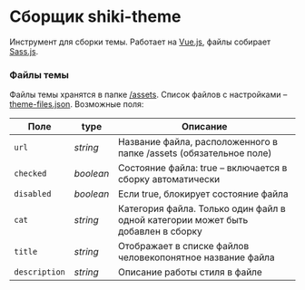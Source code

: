 # Сборщик shiki-theme
Инструмент для сборки темы. Работает на [Vue.js](https://github.com/vuejs/vue), файлы собирает [Sass.js](https://github.com/medialize/sass.js).

### Файлы темы
Файлы темы хранятся в папке [/assets](assets/). Список файлов с настройками – [theme-files.json](config/theme_files.json). Возможные поля:

Поле | type | Описание
------------ | ------------- | -------------
`url` | *string* | Название файла, расположенного в папке /assets (обязательное поле)
`checked` | *boolean* | Состояние файла: true – включается в сборку автоматически
`disabled` | *boolean* | Если true, блокирует состояние файла
`cat` | *string* | Категория файла. Только один файл в одной категории может быть добавлен в сборку
`title` | *string* | Отображает в списке файлов человекопонятное название файла
`description` | *string* | Описание работы стиля в файле
